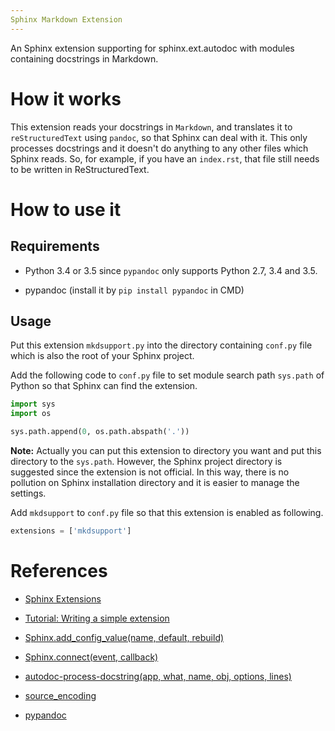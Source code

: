 ```yaml
---
Sphinx Markdown Extension
---
```


An Sphinx extension supporting for sphinx.ext.autodoc with modules containing docstrings in Markdown.

# How it works

This extension reads your docstrings in ```Markdown```, and translates it to ```reStructuredText``` using ```pandoc```, so that Sphinx can deal with it. This only processes docstrings and it doesn't do anything to any other files which Sphinx reads. So, for example, if you have an ```index.rst```, that file still needs to be written in ReStructuredText.

# How to use it

## Requirements

* Python 3.4 or 3.5 since ```pypandoc``` only supports Python 2.7, 3.4 and 3.5.

* pypandoc (install it by ```pip install pypandoc``` in CMD)

## Usage

Put this extension ```mkdsupport.py``` into the directory containing ```conf.py``` file which is also the root of your Sphinx project.

Add the following code to ```conf.py``` file to set module search path ```sys.path``` of Python so that Sphinx can find the extension. 

```python
import sys
import os

sys.path.append(0, os.path.abspath('.'))
```

**Note:** Actually you can put this extension to directory you want and put this directory to the ```sys.path```. However, the Sphinx project directory is suggested since the extension is not official. In this way, there is no pollution on Sphinx installation directory and it is easier to manage the settings.

Add ```mkdsupport``` to ```conf.py``` file so that this extension is enabled as following.

```python
extensions = ['mkdsupport']
```

# References

- [Sphinx Extensions](http://www.sphinx-doc.org/en/stable/extensions.html#builtin-sphinx-extensions)

- [Tutorial: Writing a simple extension](http://www.sphinx-doc.org/en/stable/extdev/tutorial.html#the-setup-function)

- [Sphinx.add_config_value(name, default, rebuild)](http://www.sphinx-doc.org/en/stable/extdev/appapi.html#sphinx.application.Sphinx.add_config_value)

- [Sphinx.connect(event, callback)](http://www.sphinx-doc.org/en/stable/extdev/appapi.html#sphinx.application.Sphinx.connect)

- [autodoc-process-docstring(app, what, name, obj, options, lines)](http://www.sphinx-doc.org/en/stable/ext/autodoc.html?highlight=autodoc-process-docstring#event-autodoc-process-docstring)

- [source_encoding](http://www.sphinx-doc.org/en/stable/config.html)

- [pypandoc](https://github.com/bebraw/pypandoc)